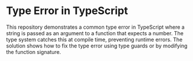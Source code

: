 # Type Error in TypeScript
This repository demonstrates a common type error in TypeScript where a string is passed as an argument to a function that expects a number.  The type system catches this at compile time, preventing runtime errors.  The solution shows how to fix the type error using type guards or by modifying the function signature.